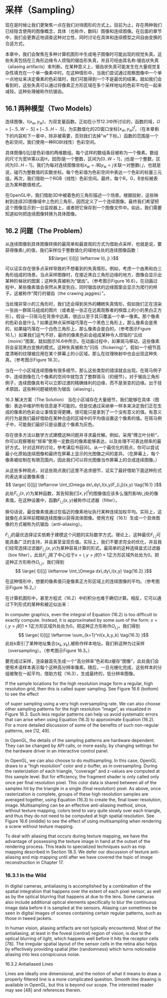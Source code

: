 # 采样（Sampling）
现在是时候让我们更聚焦一点在我们对待图形的方式上。目前为止，存在两种我们已经隐含使用的图像概念，具体（也称作，数码）图像和连续图像。在后面的章节中，我们会更靠近地调查这种对立性，同时讨论在具体和连续模型之间自由变换的合适方式。

本章中，我们会聚焦在多种计算机图形中生成电子图像时可能出现的视觉失真。这些失真包括在三角形边缘令人烦恼的锯齿形失真，并且可经由其名称:锯齿状失真（aliasing artifacts）来判断。在某种意义上，锯齿状失真可能发生在大量视觉复杂性填充在一个单一像素中时。在这种情形中，当我们尝试通过观察图像中一个单一点地址来决定像素的色彩值时，我们可能得到一个不是最优的结果。就如我们会看到的，这些失真可以通过将像素正方形区域在多个采样地址的色彩平均在一起来减轻。这种处理被称作抗锯齿。

## 16.1 两种模型（Two Models）
连续图像，$I(x_w,y_w)$，为双变量函数。正如在小节12.3中所讨论的，函数的域，$\Omega = [-.5..W-.5] \times [-.5..H-.5]$，为实数值化的2D窗口坐标$[x_w,y_w]^t$。（在本章剩下的内容和下一章中，除非被需要，否则我们去掉"w"下标。）函数的范围是一个色彩空间，我们使用一种RGB(线性）色彩空间。

具体图像$I[i][j]$是色彩值的两维数组。每个这样的数组条目被称为一个像素。数组的尺寸为宽W乘以高H，因而i是一个整数，区间为$[0..W-1]$，j也是一个整数，区间为$[0..H-1]$。我们为每对连续图像坐标$x_w=i$和$y_w=j$关联一对整数$i,j$，也就是说，碰巧为整数值的实数坐标。每个色彩值为色彩空间中表达一个色彩的标量三元组。再次，我们借助一个RGB（线性）色彩空间。最终，每个R，G，B坐标被表达为某种数值格式。

在OpenGL中，我们借助3D中被着色的三角形描述一个场景。根据投射，这些映射到连续2D图像域中上色的三角形，因而定义了一个连续图像。最终我们希望把这个图像显示到一台监视器上，或者把它保存到一个图像文件中。如此，我们需要知道如何把连续图像转换为具体图像。

## 16.2 问题（The Problem）
从连续图像到具体图像转换的最简单和最直观的方式为借助点采样，也就是说，要获得像素$i,j$的值，我们采样位于整数值化的域地址处的连续图像函数：
$$\large{ I[i][j] \leftarrow I(i, j)  }$$

可以证实存在很多点采样导致的不想看到的失真情形。例如，考虑一个由黑和白三角形组成的场景。当点采样图像时，在接近黑白三角形边缘的地方，图像会显示出某种阶梯状的图案；这种失真被称为“锯齿”。（参考图示$\text{Figure 16.6}$）。在动画过程中，某些像素值会突然从黑变到白，同时锯齿状的边缘图案会显示为爬行的样子。这被称作“爬行的锯齿（the crawing jaggies）”。

当处理非常小的三角形时，我们还会得到另外的糟糕失真情形。假如我们正在渲染一张由一群斑马组成的图片（或者是一张正在远离观察者的棋盘上的小的黑白正方形）。假设一只斑马在背景中远离，很远以至于其只覆盖一个单一像素。那个像素的色彩会是什么？如果这种点采样碰巧落在一个黑色三角形上，那么像素会是黑的，如果碰巧落在一个白色三角形上，那么像素会是白的。（参考图示$\text{Figure 16.1}$。）如果我们运气不好，最终的像素色彩会组成某种令人烦恼的“云纹（moire）”图案，就如图示$\text{16.6}$中所示。在动画过程中，如果斑马移动，这些像素将会呈现黑白变换的模式。这种失真被称为“闪烁（flickering）”。假如一个细节高度清晰的纹理被应用在某个屏幕上的小区域，那么在纹理映射中也会出现这种失真。（参考图示$\text{Figure 18.3}$）。

当在一个小区域连续图像有很多细节，那么这些类型的错误就会出现。在斑马例子中，连续图像在几个像素的空间中就包含了整群斑马（的细节）。对于锯齿三角形例子，连续图像具有可以立即过渡的精确锋利的边缘，而不是渐变的边缘。出于技术原因，这些种问题被统称为锯齿（aliasing）。

16.3 解决方案（The Solution）
当在小区域存在大量细节，我们能够在具体（图像）表达中维护所有信息是不可能的。但是仅通过采纳单一样本来决定我们正在生成的像素的色彩会让事情变得更糟，很可能只是拿到了一个没有意义的值。有意义的行为是我们最好借助在某种合适的区域中的平均值设置这个像素的值。在斑马例子中，可能我们最好只是设置这个像素为灰色。

存在很多方法以数学方式建模这种问题并寻求最优解。例如，采用“傅立叶分析”，你可以观察哪些“频率”使用一定数目的像素能够表达，以及处理不可表达频率的最好方式。针对这样的讨论，参考课后书目[6]。从一个最优化的观点，你可以尝试最小化原始连续图像和最终在屏幕上显示的光图像之间的差异。（在屏幕上，每个像素被绘制在有限范围内，因此我们可以将光图像当作屏幕上的合成连续图像。）

从这些多种观点，对这些观点我们这里不追求细节，证实了最好借助下面这种形式的表达来设置像素值：
$$ \large{
I[i][j] \leftarrow \iint_\Omega dx\,dy\,I(x,y)F_{i,j}(x,y) \tag{16.1}
}$$
此处$F_{i,j}(x,y)$为某种函数，其告知我们$[x,y]^t$的图像值应该多么强烈影响$i,j$处的像素值。在这种设置中，函数$F_{i,j}(x,y)$被称作过滤器（filter）。

换句话说，最佳像素值通过在临近的像素地址执行某种连续加权平均。实际上，这就像在点采样前模糊连续图像以获得具体图像。使用方程（16.1）生成一个具体图像的方式被称为抗锯齿（anti-aliasing）。
 
$F_{i,j}$的最优选择证实依赖于建模这个问题的实际数学方式。理论上，这种最优$F_{i,j}$可能具备广泛的支持，并且甚至呈现负值。实际上，我们不要求完全的优化，并且我们经常选择过滤器$F_{i,j}(x,y)$为某种容易计算的形式。最简单的这种选择盒式过滤器（box filter），此处$F_{i,j}$除了中心位于$x=i,y=j$的$1\times1$正方形区域外处处为0。把这种正方形称作$\Omega_{i,j}$，我们得到
$$ \large{
I[i][j] \leftarrow \iint_\Omega dx\,dy\,I(x,y) \tag{16.2}
}$$

在这种情形中，想要的像素值只是像素正方形区域上的连续图像的平均。（参考图示$\text{Figure 16.2}$。）

在计算机图形中，甚至方程式（16.2）中的积分也难于确切计算。相反，它可以通过下列形式的某种和被近似出来：

In computer graphics, even the integral of Equation (16.2) is too difﬁcult to exactly compute. Instead, it is approximated by some sum of the form:
$x=i,y=j$的$1\times1$正方形区域外处处为0。把这种正方形称作$\Omega_{i,j}$，我们得到
$$ \large{
I[i][j] \leftarrow \sum_{k=1}^nI(x_k,y_k) \tag{16.3}
}$$
此处k索引了某种地址集合$(x_k,y_k)$,被称作样本地址。我们称这种为过采样（oversampling）。（参考图示$\text{Figure 16.3}$。）

要完成过采样，渲染器首先生成一个“高分辨率”色彩和z缓存“图像”，此处我们会使用术语样本表示每个这种高分辨率像素。随后，一旦光栅化完成，这些样本的分组被聚在一起平均，借助方程（16.3），生成最终的，低分辨率图像。


If the sample locations for the high resolution image form a regular, high resolution grid, then this is called super sampling. See Figure 16.6 (bottom) to see the effect

of super sampling using a very high oversampling rate. We can also choose other sampling patterns for the high resolution “image”, as visualized in Figure 16.3. Such less regular patterns can help us avoid systematic errors that can arise when using Equation (16.3) to approximate Equation (16.2). For a more detailed discussion of some of the beneﬁts of such non-regular patterns, see [12, 49].

In OpenGL, the details of the sampling patterns are hardware dependent. They can be changed by API calls, or more easily, by changing settings for the hardware driver in an interactive control panel.

In OpenGL, we can also choose to do multisampling. In this case, OpenGL draws to a “high resolution” color and z-buffer, as in oversampling. During the rasterization of each triangle, “coverage” and z-values are computed at this sample level. But for efﬁciency, the fragment shader is only called only once per ﬁnal resolution pixel. This color data is shared between all of the samples hit by the triangle in a single (ﬁnal resolution) pixel. As above, once rasterization is complete, groups of these high resolution samples are averaged together, using Equation (16.3) to create the, ﬁnal lower resolution, image. Multisampling can be an effective anti-aliasing method, since, without texture mapping, colors tend to vary quite slowly over each triangle, and thus they do not need to be computed at high spatial resolution. See Figure 16.6 (middle) to see the effect of using multisampling when rendering a scene without texture mapping.

To deal with aliasing that occurs during texture mapping, we have the advantage of possessing the texture image in hand at the outset of the rendering process. This leads to specialized techniques such as mip mapping described in Section 18.3. We defer our discussion of texture anti-aliasing and mip mapping until after we have covered the topic of image reconstruction in Chapter 17.

### 16.3.1 In the Wild

In digital cameras, antialiasing is accomplished by a combination of the spatial integration that happens over the extent of each pixel sensor, as well as by the optical blurring that happens at due to the lens. Some cameras also include additional optical elements speciﬁcally to blur the continuous image data before it is sampled at the sensors. Aliasing can sometimes be seen in digital images of scenes containing certain regular patterns, such as those in tweed jackets.

In human vision, aliasing artifacts are not typically encountered. Most of the antialiasing, at least in the foveal (central) region of vision, is due to the optical blurring of light, which happens well before it hits the receptor cells [78]. The irregular spatial layout of the sensor cells in the retina also helps by effectively providing spatial jitter (randomness) which turns noticeable aliasing into less conspicuous noise.

16.3.2 Antialiased Lines

Lines are ideally one dimensional, and the notion of what it means to draw a properly ﬁltered line is a more complicated question. Smooth line drawing is available in OpenGL, but this is beyond our scope. The interested reader may see [48] and references therein.

